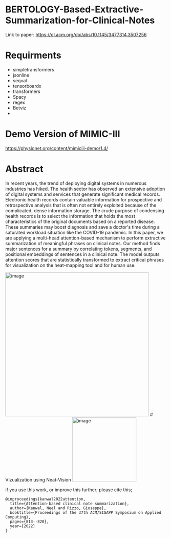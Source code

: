 # BERTOLOGY-Based-Extractive-Summarization-for-Clinical-Notes
Link to paper: https://dl.acm.org/doi/abs/10.1145/3477314.3507256

# Requirments
- simpletransformers
- jsonline
- seqval
- tensorboardx
- transformers
- Spacy
- regex
- Betviz
- 
# Demo Version of MIMIC-III
https://physionet.org/content/mimiciii-demo/1.4/

# Abstract
In recent years, the trend of deploying digital systems in numerous industries has hiked. The health sector has observed an extensive adoption of digital systems and services that generate significant medical records. Electronic health records contain valuable information for prospective and retrospective analysis that is often not entirely exploited because of the complicated, dense information storage. The crude purpose of condensing health records is to select the information that holds the most characteristics of the original documents based on a reported disease. These summaries may boost diagnosis and save a doctor's time during a saturated workload situation like the COVID-19 pandemic. In this paper, we are applying a multi-head attention-based mechanism to perform extractive summarization of meaningful phrases on clinical notes. Our method finds major sentences for a summary by correlating tokens, segments, and positional embeddings of sentences in a clinical note. The model outputs attention scores that are statistically transformed to extract critical phrases for visualization on the heat-mapping tool and for human use.

<img width="448" alt="image" src="https://github.com/NeelKanwal/Attention-based-clinical-note-summarization/assets/52494244/dc878f0a-296a-4b33-bccc-0197b4e49276">
# Vizualization using Neat-Vision
<img width="200" alt="image" src="https://github.com/NeelKanwal/Attention-based-clinical-note-summarization/assets/52494244/d888d912-9e01-4afd-b0d6-c7ee95820ea1">



if you use this work, or improve this further; please cite this; 
```
@inproceedings{kanwal2022attention,
  title={Attention-based clinical note summarization},
  author={Kanwal, Neel and Rizzo, Giuseppe},
  booktitle={Proceedings of the 37th ACM/SIGAPP Symposium on Applied Computing},
  pages={813--820},
  year={2022}
}
```

